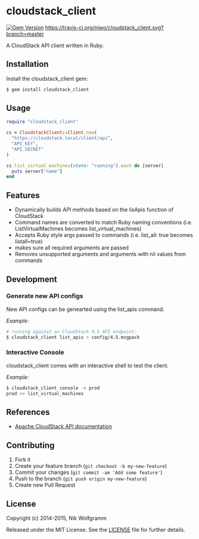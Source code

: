 # cloudstack_client

[![Gem Version](https://badge.fury.io/rb/cloudstack_client.png)](http://badge.fury.io/rb/cloudstack_client)
https://travis-ci.org/niwo/cloudstack_client.svg?branch=master

A CloudStack API client written in Ruby.

## Installation

Install the cloudstack_client gem:

```bash
$ gem install cloudstack_client
```

## Usage

```ruby
require "cloudstack_client"

cs = CloudstackClient::Client.new(
  "https://cloudstack.local/client/api",
  "API_KEY",
  "API_SECRET"
)

cs.list_virtual_machines(state: "running").each do |server|
  puts server["name"]
end
```

## Features

  - Dynamically builds API methods based on the lisApis function of CloudStack
  - Command names are converted to match Ruby naming conventions (i.e. ListVirtualMachines becomes list_virtual_machines)
  - Accepts Ruby style args passed to commands (i.e. list_all: true becomes listall=true)
  - makes sure all required arguments are passed
  - Removes unsupported arguments and arguments with nil values from commands

## Development

### Generate new API configs

New API configs can be genearted using the list_apis command.

*Example:*

```bash
# running against an CloudStack 4.5 API endpoint:
$ cloudstack_client list_apis > config/4.5.msgpack
```

### Interactive Console

cloudstack_client comes with an interactive shell to test the client.

*Example:*

```bash
$ cloudstack_client console -e prod
prod >> list_virtual_machines
```

## References
-  [Apache CloudStack API documentation](http://cloudstack.apache.org/docs/api/)

## Contributing

1. Fork it
2. Create your feature branch (`git checkout -b my-new-feature`)
3. Commit your changes (`git commit -am 'Add some feature'`)
4. Push to the branch (`git push origin my-new-feature`)
5. Create new Pull Request

## License

Copyright (c) 2014-2015, Nik Wolfgramm

Released under the MIT License. See the [LICENSE](https://raw.github.com/niwo/cloudstack_client/master/LICENSE.txt) file for further details.
